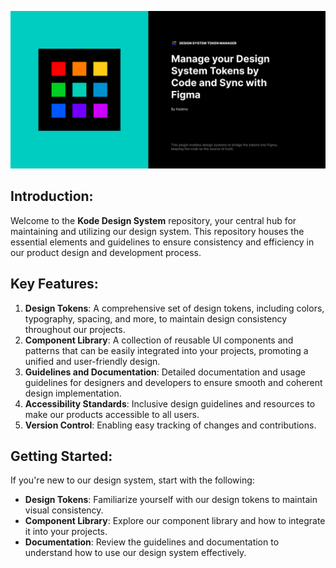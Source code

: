 ![Design System Token Manager](https://raw.githubusercontent.com/kadena-community/design-system/main/cover.png)

## Introduction:
Welcome to the __Kode Design System__ repository, your central hub for maintaining and utilizing our design system. This repository houses the essential elements and guidelines to ensure consistency and efficiency in our product design and development process.

## Key Features:
1. __Design Tokens__: A comprehensive set of design tokens, including colors, typography, spacing, and more, to maintain design consistency throughout our projects.
2. __Component Library__: A collection of reusable UI components and patterns that can be easily integrated into your projects, promoting a unified and user-friendly design.
3. __Guidelines and Documentation__: Detailed documentation and usage guidelines for designers and developers to ensure smooth and coherent design implementation.
4. __Accessibility Standards__: Inclusive design guidelines and resources to make our products accessible to all users.
5. __Version Control__: Enabling easy tracking of changes and contributions.

## Getting Started:
If you're new to our design system, start with the following:
- __Design Tokens__: Familiarize yourself with our design tokens to maintain visual consistency.
- __Component Library__: Explore our component library and how to integrate it into your projects.
- __Documentation__: Review the guidelines and documentation to understand how to use our design system effectively.
